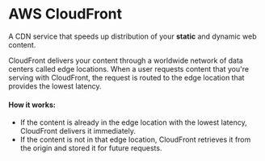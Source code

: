 # AWS CloudFront

A CDN service that speeds up distribution of your **static** and dynamic web content.

CloudFront delivers your content through a worldwide network of data centers called edge locations. When a user requests content that you're serving with CloudFront, the request is routed to the edge location that provides the lowest latency.

#### How it works:
- If the content is already in the edge location with the lowest latency, CloudFront delivers it immediately.
- If the content is not in that edge location, CloudFront retrieves it from the origin and stored it for future requests.